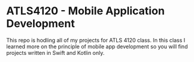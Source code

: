 # ATLS4120 - Mobile Application Development 

This repo is hodling all of my projects for ATLS 4120 class. In this class I learned more on the principle of mobile app development so you will find projects written in Swift and Kotlin only.
